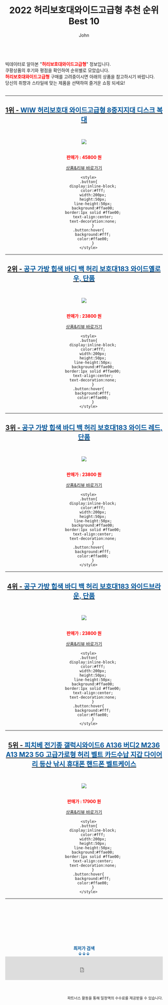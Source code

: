 ﻿---
layout: post
title:  "2022 허리보호대와이드고급형 추천 순위Best 10"
author: John
categories: [ 스포츠/레저 ]
tags: [  ]
image: https://static.coupangcdn.com/image/vendor_inventory/9370/6ad77cd9764943e730afdbd4be9fc97cef8db4b071cbb66cbef3896ce9bc.jpg 
description: "2022 허리보호대와이드고급형 추천 순위Best 10 관련 상품으로 가장 고객 선호도가 높은 제품입니다."
toc: true
toc_sticky: true
---

<br>
빅데이터로 알아본 "<b><font color='#ff0000'>허리보호대와이드고급형</font></b>" 정보입니다.
<br>
쿠팡상품의 후기와 평점을 확인하여 순위별로 모았습니다.
<br>
<b><font color='#ff0000'>허리보호대와이드고급형</font></b>  구매를 고려중이시면 아래의 상품을 참고하시기 바랍니다.
<br>
당신의 취향과 스타일에 맞는 제품을 선택하여 즐거운 쇼핑 되세요!
<br><br>
<hr>
<p>
    
<center><h2><a href="https://link.coupang.com/re/AFFSDP?lptag=AF7307611&pageKey=6565264836&itemId=14715366195&vendorItemId=81956086596&traceid=V0-153-00fc4e82b83fd883&requestid=20220813143011409089075" target="_blank"><b>1위 - <font color='#01579B'>WIW 허리보호대 와이드고급형 8중지지대 디스크 복대</font></b></a></h2><br>

<a href="https://link.coupang.com/re/AFFSDP?lptag=AF7307611&pageKey=6565264836&itemId=14715366195&vendorItemId=81956086596&traceid=V0-153-00fc4e82b83fd883&requestid=20220813143011409089075" target="_blank"><img src="https://static.coupangcdn.com/image/vendor_inventory/9370/6ad77cd9764943e730afdbd4be9fc97cef8db4b071cbb66cbef3896ce9bc.jpg"></a><br><br>

<b><font color='#ff0000'>판매가 : 45800 원</font></b><br>

<a href="https://link.coupang.com/re/AFFSDP?lptag=AF7307611&pageKey=6565264836&itemId=14715366195&vendorItemId=81956086596&traceid=V0-153-00fc4e82b83fd883&requestid=20220813143011409089075" target="_blank" class="button">상품&리뷰 바로가기</a><p>

        <style>
        .button{
            display:inline-block;
            color:#fff;
            width:200px;
            height:50px;
            line-height:50px;
            background:#ffae00;
            border:1px solid #ffae00;
            text-align:center;
            text-decoration:none;
            }
        .button:hover{
            background:#fff;
            color:#ffae00;
            }
        </style>

<hr>

<center><h2><a href="https://link.coupang.com/re/AFFSDP?lptag=AF7307611&pageKey=2361364525&itemId=4099993188&vendorItemId=73158065878&traceid=V0-153-c477baca6715fd47&requestid=20220813143011409089075" target="_blank"><b>2위 - <font color='#01579B'>공구 가방 힙색 바디 백 허리 보호대183 와이드옐로우, 단품</font></b></a></h2><br>

<a href="https://link.coupang.com/re/AFFSDP?lptag=AF7307611&pageKey=2361364525&itemId=4099993188&vendorItemId=73158065878&traceid=V0-153-c477baca6715fd47&requestid=20220813143011409089075" target="_blank"><img src="https://static.coupangcdn.com/image/vendor_inventory/4829/364e670db6c6cedd0b4bfde7be0374840077610e7893540460cf1fc14022.jpg"></a><br><br>

<b><font color='#ff0000'>판매가 : 23800 원</font></b><br>

<a href="https://link.coupang.com/re/AFFSDP?lptag=AF7307611&pageKey=2361364525&itemId=4099993188&vendorItemId=73158065878&traceid=V0-153-c477baca6715fd47&requestid=20220813143011409089075" target="_blank" class="button">상품&리뷰 바로가기</a><p>

        <style>
        .button{
            display:inline-block;
            color:#fff;
            width:200px;
            height:50px;
            line-height:50px;
            background:#ffae00;
            border:1px solid #ffae00;
            text-align:center;
            text-decoration:none;
            }
        .button:hover{
            background:#fff;
            color:#ffae00;
            }
        </style>

<hr>

<center><h2><a href="https://link.coupang.com/re/AFFSDP?lptag=AF7307611&pageKey=2361364536&itemId=4099993209&vendorItemId=73158065869&traceid=V0-153-54d10a01144bfe0c&requestid=20220813143011409089075" target="_blank"><b>3위 - <font color='#01579B'>공구 가방 힙색 바디 백 허리 보호대183 와이드 레드, 단품</font></b></a></h2><br>

<a href="https://link.coupang.com/re/AFFSDP?lptag=AF7307611&pageKey=2361364536&itemId=4099993209&vendorItemId=73158065869&traceid=V0-153-54d10a01144bfe0c&requestid=20220813143011409089075" target="_blank"><img src="https://static.coupangcdn.com/image/vendor_inventory/8bc0/11c3bf9d6e5fadc4343cd9e9fac9aae5f1a9fe266c7359262ed62e8973e2.jpg"></a><br><br>

<b><font color='#ff0000'>판매가 : 23800 원</font></b><br>

<a href="https://link.coupang.com/re/AFFSDP?lptag=AF7307611&pageKey=2361364536&itemId=4099993209&vendorItemId=73158065869&traceid=V0-153-54d10a01144bfe0c&requestid=20220813143011409089075" target="_blank" class="button">상품&리뷰 바로가기</a><p>

        <style>
        .button{
            display:inline-block;
            color:#fff;
            width:200px;
            height:50px;
            line-height:50px;
            background:#ffae00;
            border:1px solid #ffae00;
            text-align:center;
            text-decoration:none;
            }
        .button:hover{
            background:#fff;
            color:#ffae00;
            }
        </style>

<hr>

<center><h2><a href="https://link.coupang.com/re/AFFSDP?lptag=AF7307611&pageKey=2361364842&itemId=4099994627&vendorItemId=73158065982&traceid=V0-153-e1139ca99c41d90f&requestid=20220813143011409089075" target="_blank"><b>4위 - <font color='#01579B'>공구 가방 힙색 바디 백 허리 보호대183 와이드브라운, 단품</font></b></a></h2><br>

<a href="https://link.coupang.com/re/AFFSDP?lptag=AF7307611&pageKey=2361364842&itemId=4099994627&vendorItemId=73158065982&traceid=V0-153-e1139ca99c41d90f&requestid=20220813143011409089075" target="_blank"><img src="https://static.coupangcdn.com/image/vendor_inventory/efdf/7b8106e51fe94bb4163f6277c53882f90637646beaf3d976dc5052e774ed.jpg"></a><br><br>

<b><font color='#ff0000'>판매가 : 23800 원</font></b><br>

<a href="https://link.coupang.com/re/AFFSDP?lptag=AF7307611&pageKey=2361364842&itemId=4099994627&vendorItemId=73158065982&traceid=V0-153-e1139ca99c41d90f&requestid=20220813143011409089075" target="_blank" class="button">상품&리뷰 바로가기</a><p>

        <style>
        .button{
            display:inline-block;
            color:#fff;
            width:200px;
            height:50px;
            line-height:50px;
            background:#ffae00;
            border:1px solid #ffae00;
            text-align:center;
            text-decoration:none;
            }
        .button:hover{
            background:#fff;
            color:#ffae00;
            }
        </style>

<hr>

<center><h2><a href="https://link.coupang.com/re/AFFSDP?lptag=AF7307611&pageKey=6614722667&itemId=15014401971&vendorItemId=82237160208&traceid=V0-153-eb7040bf66576fd0&requestid=20220813143011409089075" target="_blank"><b>5위 - <font color='#01579B'>피치베 전기종 갤럭시와이드6 A136 버디2 M236 A13 M23 5G 고급가로형 허리 벨트 카드수납 지갑 다이어리 등산 낚시 휴대폰 핸드폰 벨트케이스</font></b></a></h2><br>

<a href="https://link.coupang.com/re/AFFSDP?lptag=AF7307611&pageKey=6614722667&itemId=15014401971&vendorItemId=82237160208&traceid=V0-153-eb7040bf66576fd0&requestid=20220813143011409089075" target="_blank"><img src="https://static.coupangcdn.com/image/vendor_inventory/dc41/455c81d95f657431156b0077326f3f3c23d881afe29f961ae815f9216f5a.jpg"></a><br><br>

<b><font color='#ff0000'>판매가 : 17900 원</font></b><br>

<a href="https://link.coupang.com/re/AFFSDP?lptag=AF7307611&pageKey=6614722667&itemId=15014401971&vendorItemId=82237160208&traceid=V0-153-eb7040bf66576fd0&requestid=20220813143011409089075" target="_blank" class="button">상품&리뷰 바로가기</a><p>

        <style>
        .button{
            display:inline-block;
            color:#fff;
            width:200px;
            height:50px;
            line-height:50px;
            background:#ffae00;
            border:1px solid #ffae00;
            text-align:center;
            text-decoration:none;
            }
        .button:hover{
            background:#fff;
            color:#ffae00;
            }
        </style>

<hr>

<br><br><br><br><br><br><br>
<center><b><font color='#01579B' size='medium'>최저가 검색<br>
↓↓↓</font></b></center>
<center><iframe src="https://coupa.ng/b1Tbjx" width="100%" height="75" frameborder="0" scrolling="no" referrerpolicy="unsafe-url"></iframe></center>
<br><br>
<p>
<small>
    <div align="right">파트너스 활동을 통해 일정액의 수수료를 제공받을 수 있습니다.</div>
</small>
</p>

